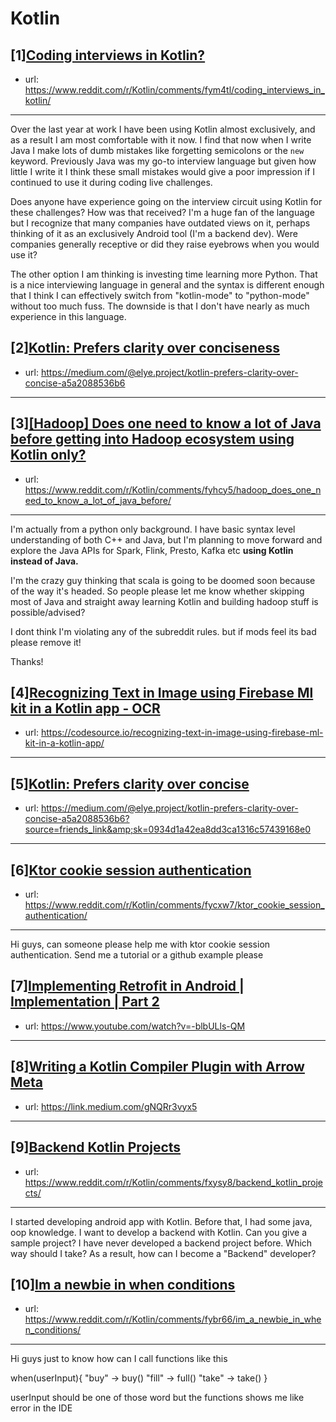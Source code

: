 # Kotlin
## [1][Coding interviews in Kotlin?](https://www.reddit.com/r/Kotlin/comments/fym4tl/coding_interviews_in_kotlin/)
- url: https://www.reddit.com/r/Kotlin/comments/fym4tl/coding_interviews_in_kotlin/
---
Over the last year at work I have been using Kotlin almost exclusively, and as a result I am most comfortable with it now. I find that now when I write Java I make lots of dumb mistakes like forgetting semicolons or the `new` keyword. Previously Java was my go-to interview language but given how little I write it I think these small mistakes would give a poor impression if I continued to use it during coding live challenges. 

Does anyone have experience going on the interview circuit using Kotlin for these challenges? How was that received? I'm a huge fan of the language but I recognize that many companies have outdated views on it, perhaps thinking of it as an exclusively Android tool (I'm a backend dev). Were companies generally receptive or did they raise eyebrows when you would use it? 

The other option I am thinking is investing time learning more Python. That is a nice interviewing language in general and the syntax is different enough that I think I can effectively switch from "kotlin-mode" to "python-mode" without too much fuss. The downside is that I don't have nearly as much experience in this language.
## [2][Kotlin: Prefers clarity over conciseness](https://www.reddit.com/r/Kotlin/comments/fyb2lq/kotlin_prefers_clarity_over_conciseness/)
- url: https://medium.com/@elye.project/kotlin-prefers-clarity-over-concise-a5a2088536b6
---

## [3][[Hadoop] Does one need to know a lot of Java before getting into Hadoop ecosystem using Kotlin only?](https://www.reddit.com/r/Kotlin/comments/fyhcy5/hadoop_does_one_need_to_know_a_lot_of_java_before/)
- url: https://www.reddit.com/r/Kotlin/comments/fyhcy5/hadoop_does_one_need_to_know_a_lot_of_java_before/
---
I'm actually from a python only background. I have basic syntax level understanding of both C++ and Java, but I'm planning to move forward and explore the Java APIs for Spark, Flink, Presto, Kafka etc **using Kotlin instead of Java.**   


I'm the crazy guy thinking that scala is going to be doomed soon because of the way it's headed. So people please let me know  whether skipping most of Java and straight away learning Kotlin and building hadoop stuff is possible/advised?  


I dont think I'm violating any of the subreddit rules. but if mods feel its bad please remove it!   


Thanks!
## [4][Recognizing Text in Image using Firebase Ml kit in a Kotlin app - OCR](https://www.reddit.com/r/Kotlin/comments/fyfbak/recognizing_text_in_image_using_firebase_ml_kit/)
- url: https://codesource.io/recognizing-text-in-image-using-firebase-ml-kit-in-a-kotlin-app/
---

## [5][Kotlin: Prefers clarity over concise](https://www.reddit.com/r/Kotlin/comments/fyaz1e/kotlin_prefers_clarity_over_concise/)
- url: https://medium.com/@elye.project/kotlin-prefers-clarity-over-concise-a5a2088536b6?source=friends_link&amp;sk=0934d1a42ea8dd3ca1316c57439168e0
---

## [6][Ktor cookie session authentication](https://www.reddit.com/r/Kotlin/comments/fycxw7/ktor_cookie_session_authentication/)
- url: https://www.reddit.com/r/Kotlin/comments/fycxw7/ktor_cookie_session_authentication/
---
Hi guys, can someone please help me with ktor cookie session authentication. Send me a tutorial or a github example please
## [7][Implementing Retrofit in Android | Implementation | Part 2](https://www.reddit.com/r/Kotlin/comments/fyhbsg/implementing_retrofit_in_android_implementation/)
- url: https://www.youtube.com/watch?v=-blbULls-QM
---

## [8][Writing a Kotlin Compiler Plugin with Arrow Meta](https://www.reddit.com/r/Kotlin/comments/fy6i3d/writing_a_kotlin_compiler_plugin_with_arrow_meta/)
- url: https://link.medium.com/gNQRr3vyx5
---

## [9][Backend Kotlin Projects](https://www.reddit.com/r/Kotlin/comments/fxysy8/backend_kotlin_projects/)
- url: https://www.reddit.com/r/Kotlin/comments/fxysy8/backend_kotlin_projects/
---
I started developing android app with Kotlin. Before that, I had some java, oop knowledge. I want to develop a backend with Kotlin. Can you give a sample project? I have never developed a backend project before. Which way should I take? As a result, how can I become a "Backend" developer?
## [10][Im a newbie in when conditions](https://www.reddit.com/r/Kotlin/comments/fybr66/im_a_newbie_in_when_conditions/)
- url: https://www.reddit.com/r/Kotlin/comments/fybr66/im_a_newbie_in_when_conditions/
---
Hi guys just to know how can I call functions like this

when(userInput){
       "buy" -&gt; buy()
       "fill" -&gt; full()
       "take" -&gt; take()
}

userInput should be one of those word but the functions shows me like error in the IDE
